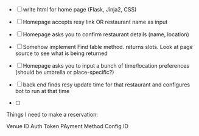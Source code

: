 - [ ] write html for home page (Flask, Jinja2, CSS)
- [ ] Homepage accepts resy link OR restaurant name as input
- [ ] Homepage asks you to confirm restaurant details (name, location)

- [ ] Somehow implement Find table method. returns slots. Look at page source to see what is being returned


- [ ] Homepage asks you to input a bunch of time/location preferences (should be umbrella or place-specific?)
- [ ] back end finds resy update time for that restaurant and configures bot to run at that time
- [ ]




Things I need to make a reservation:

Venue ID
Auth Token
PAyment Method
Config ID